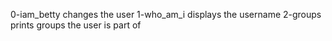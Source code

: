 0-iam_betty changes the user
1-who_am_i displays the username
2-groups prints groups the user is part of
